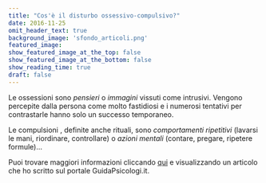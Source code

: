 ```yaml
---
title: "Cos'è il disturbo ossessivo-compulsivo?"
date: 2016-11-25
omit_header_text: true
background_image: 'sfondo_articoli.png'
featured_image: 
show_featured_image_at_the_top: false
show_featured_image_at_the_bottom: false
show_reading_time: true
draft: false
---
```


Le ossessioni  sono _pensieri_ o _immagini_ vissuti come intrusivi. Vengono
percepite dalla persona come molto fastidiosi e i numerosi tentativi per
contrastarle hanno solo un successo temporaneo.  
  
Le compulsioni , definite anche rituali, sono _comportamenti ripetitivi_
(lavarsi le mani, riordinare, controllare) o _azioni mentali_ (contare,
pregare, ripetere formule)...  
  
Puoi trovare maggiori informazioni cliccando [qui](http://www.guidapsicologi.it/articoli/il-disturbo-ossessivo-compulsivo) e visualizzando un articolo che ho scritto sul portale GuidaPsicologi.it.

